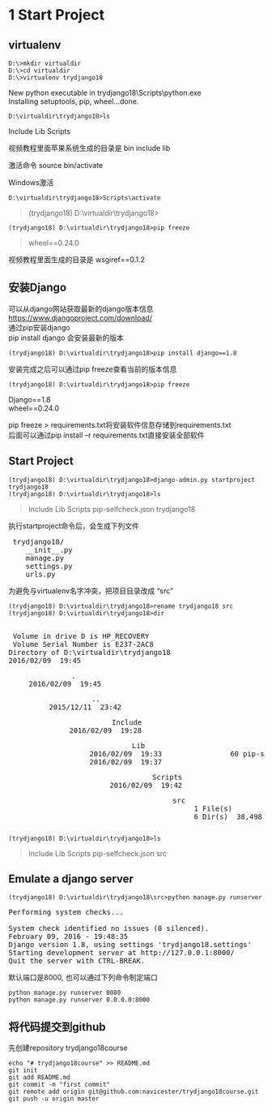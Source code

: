 
# 1 Start Project
## virtualenv 
``` dos
D:\>mkdir virtualdir
D:\>cd virtualdir
D:\>virtualenv trydjango18
```
> 
New python executable in trydjango18\Scripts\python.exe  
Installing setuptools, pip, wheel...done.  

``` dos
D:\virtualdir\trydjango18>ls
```
> 
Include  Lib  Scripts

视频教程里面苹果系统生成的目录是 bin include lib

激活命令 source bin/activate

Windows激活

``` dos
D:\virtualdir\trydjango18>Scripts\activate
```
> (trydjango18) D:\virtualdir\trydjango18>

``` dos
(trydjango18) D:\virtualdir\trydjango18>pip freeze
```
> wheel==0.24.0

视频教程里面生成的目录是 wsgiref==0.1.2

## 安装Django
可以从django网站获取最新的django版本信息  
https://www.djangoproject.com/download/  
通过pip安装django  
pip install django 会安装最新的版本  

``` dos
(trydjango18) D:\virtualdir\trydjango18>pip install django==1.8
```
安装完成之后可以通过pip freeze查看当前的版本信息
``` dos
(trydjango18) D:\virtualdir\trydjango18>pip freeze
```
> 
Django==1.8  
wheel==0.24.0  

pip freeze > requirements.txt将安装软件信息存储到requirements.txt  
后面可以通过pip install –r requirements.txt直接安装全部软件

## Start Project
``` dos
(trydjango18) D:\virtualdir\trydjango18>django-admin.py startproject trydjango18
(trydjango18) D:\virtualdir\trydjango18>ls
```
> Include  Lib  Scripts  pip-selfcheck.json  trydjango18

执行startproject命令后，会生成下列文件
> 
<pre>
 trydjango18/
    __init__.py
    manage.py
    settings.py
    urls.py
</pre>

为避免与virtualenv名字冲突，把项目目录改成 “src”

``` dos
(trydjango18) D:\virtualdir\trydjango18>rename trydjango18 src
(trydjango18) D:\virtualdir\trydjango18>dir
```
<pre> 
 Volume in drive D is HP_RECOVERY
 Volume Serial Number is E237-2AC8
Directory of D:\virtualdir\trydjango18
2016/02/09  19:45    <DIR>          .
2016/02/09  19:45    <DIR>          ..
2015/12/11  23:42    <DIR>          Include
2016/02/09  19:28    <DIR>          Lib
2016/02/09  19:33                60 pip-selfcheck.json
2016/02/09  19:37    <DIR>          Scripts
2016/02/09  19:42    <DIR>          src
               1 File(s)             60 bytes
               6 Dir(s)  38,498,160,640 bytes free
</pre>
               
``` dos
(trydjango18) D:\virtualdir\trydjango18>ls
```
> Include  Lib  Scripts  pip-selfcheck.json  src

## Emulate a django server
``` dos
(trydjango18) D:\virtualdir\trydjango18\src>python manage.py runserver
```
<pre>
Performing system checks...

System check identified no issues (0 silenced).
February 09, 2016 - 19:48:35
Django version 1.8, using settings 'trydjango18.settings'
Starting development server at http://127.0.0.1:8000/
Quit the server with CTRL-BREAK.
</pre>

默认端口是8000, 也可以通过下列命令制定端口
``` dos
python manage.py runserver 8080
python manage.py runserver 0.0.0.0:8000
```

## 将代码提交到github
先创建repository trydjango18course
``` dos
echo "# trydjango18course" >> README.md
git init
git add README.md
git commit -m "first commit"
git remote add origin git@github.com:navicester/trydjango18course.git
git push -u origin master
```




